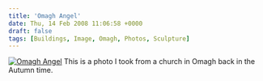 ```yaml
---
title: 'Omagh Angel'
date: Thu, 14 Feb 2008 11:06:58 +0000
draft: false
tags: [Buildings, Image, Omagh, Photos, Sculpture]
---
```


[![Omagh Angel](http://gerard.interwebworld.co.uk/files/2008/02/omagh-angel1.jpg)](http://gerard.interwebworld.co.uk/files/2008/02/omagh-angel1.jpg) This is a photo I took from a church in Omagh back in the Autumn time.